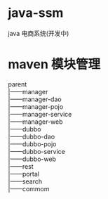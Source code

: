 # java-ssm
java 电商系统(开发中) 
# maven 模块管理
parent<br>
|——manager<br>
|——manager-dao<br>
|——manager-pojo<br>
|——manager-service<br>
|——manager-web<br>
|——dubbo<br>
|——dubbo-dao<br>
|——dubbo-pojo<br>
|——dubbo-service <br>
|——dubbo-web<br>
|——rest<br>
|——portal<br>
|——search<br>
|——commom<br>
